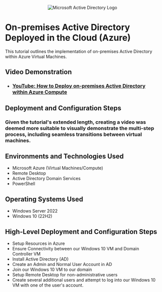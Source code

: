 <p align="center">
<img src="https://i.imgur.com/pU5A58S.png" alt="Microsoft Active Directory Logo"/>
</p>

<h1>On-premises Active Directory Deployed in the Cloud (Azure)</h1>
This tutorial outlines the implementation of on-premises Active Directory within Azure Virtual Machines.


<h2>Video Demonstration</h2>

- ### [YouTube: How to Deploy on-premises Active Directory within Azure Compute](https://www.youtube.com)


<h2>Deployment and Configuration Steps</h2>

<h3> Given the tutorial's extended length, creating a video was deemed more suitable to visually demonstrate the multi-step process, including seamless transitions between virtual machines.</h3>

<h2>Environments and Technologies Used</h2>

- Microsoft Azure (Virtual Machines/Compute)
- Remote Desktop
- Active Directory Domain Services
- PowerShell

<h2>Operating Systems Used </h2>

- Windows Server 2022
- Windows 10 (22H2)

<h2>High-Level Deployment and Configuration Steps</h2>

- Setup Resources in Azure
- Ensure Connectivity between our Windows 10 VM and Domain Controller VM
- Install Active Directory (AD)
- Create an Admin and Normal User Account in AD
- Join our Windows 10 VM to our domain
- Setup Remote Desktop for non-administrative users
- Create several additional users and attempt to log into our Windows 10 VM with one of the user's account.
<br />
